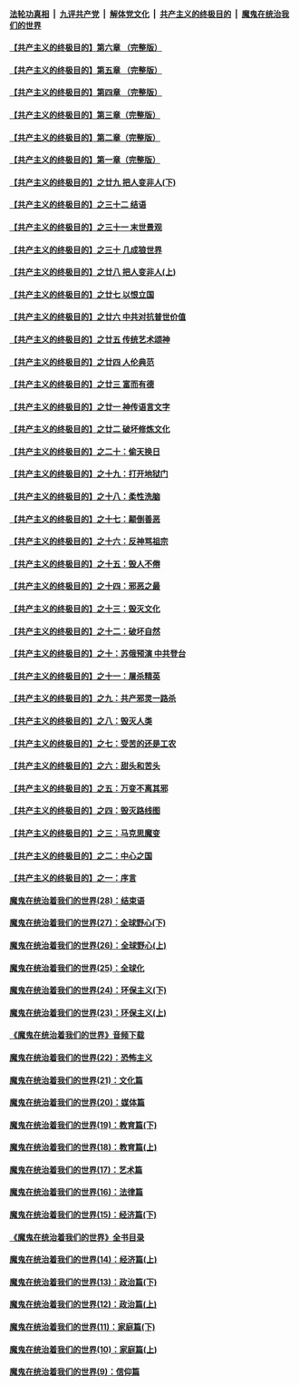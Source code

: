 ####  [法轮功真相](../../../../basic/blob/master/README.md?t=04011530) &nbsp;|&nbsp; [九评共产党](../../../../9ping.md/blob/master/README.md?t=04011530) &nbsp;|&nbsp; [解体党文化](../../../../jtdwh.md/blob/master/README.md?t=04011530)  &nbsp;|&nbsp; [共产主义的终极目的](../../../../gczydzjmd.md/blob/master/README.md?t=04011530) &nbsp;|&nbsp; [魔鬼在统治我们的世界](../../../../mgztzwmdsj.md/blob/master/README.md?t=04011530) 

#### [【共产主义的终极目的】第六章 （完整版）](../pages/nsc422/n11428913.md?t=04011530) 

#### [【共产主义的终极目的】第五章 （完整版）](../pages/nsc422/n11428912.md?t=04011530) 

#### [【共产主义的终极目的】第四章 （完整版）](../pages/nsc422/n11428907.md?t=04011530) 

#### [【共产主义的终极目的】第三章（完整版）](../pages/nsc422/n11428848.md?t=04011530) 

#### [【共产主义的终极目的】第二章（完整版）](../pages/nsc422/n11428831.md?t=04011530) 

#### [【共产主义的终极目的】第一章（完整版）](../pages/nsc422/n11417651.md?t=04011530) 

#### [【共产主义的终极目的】之廿九 把人变非人(下)](../pages/nsc422/n11344140.md?t=04011530) 

#### [【共产主义的终极目的】之三十二 结语](../pages/nsc422/n11360535.md?t=04011530) 

#### [【共产主义的终极目的】之三十一 末世景观](../pages/nsc422/n11351129.md?t=04011530) 

#### [【共产主义的终极目的】之三十 几成狼世界](../pages/nsc422/n11348280.md?t=04011530) 

#### [【共产主义的终极目的】之廿八 把人变非人(上)](../pages/nsc422/n11340492.md?t=04011530) 

#### [【共产主义的终极目的】之廿七 以恨立国](../pages/nsc422/n11336944.md?t=04011530) 

#### [【共产主义的终极目的】之廿六 中共对抗普世价值](../pages/nsc422/n11324785.md?t=04011530) 

#### [【共产主义的终极目的】之廿五 传统艺术颂神](../pages/nsc422/n11296396.md?t=04011530) 

#### [【共产主义的终极目的】之廿四 人伦典范](../pages/nsc422/n11296397.md?t=04011530) 

#### [【共产主义的终极目的】之廿三 富而有德](../pages/nsc422/n11283598.md?t=04011530) 

#### [【共产主义的终极目的】之廿一 神传语言文字](../pages/nsc422/n11263265.md?t=04011530) 

#### [【共产主义的终极目的】之廿二 破坏修炼文化](../pages/nsc422/n11245728.md?t=04011530) 

#### [【共产主义的终极目的】之二十：偷天换日](../pages/nsc422/n11238846.md?t=04011530) 

#### [【共产主义的终极目的】之十九：打开地狱门](../pages/nsc422/n11206376.md?t=04011530) 

#### [【共产主义的终极目的】之十八：柔性洗脑](../pages/nsc422/n11199994.md?t=04011530) 

#### [【共产主义的终极目的】之十七：颠倒善恶](../pages/nsc422/n11179782.md?t=04011530) 

#### [【共产主义的终极目的】之十六：反神骂祖宗](../pages/nsc422/n11166798.md?t=04011530) 

#### [【共产主义的终极目的】之十五：毁人不倦](../pages/nsc422/n11166792.md?t=04011530) 

#### [【共产主义的终极目的】之十四：邪恶之最](../pages/nsc422/n11150249.md?t=04011530) 

#### [【共产主义的终极目的】之十三：毁灭文化](../pages/nsc422/n11135227.md?t=04011530) 

#### [【共产主义的终极目的】之十二：破坏自然](../pages/nsc422/n11135214.md?t=04011530) 

#### [【共产主义的终极目的】之十：苏俄预演 中共登台](../pages/nsc422/n11118424.md?t=04011530) 

#### [【共产主义的终极目的】之十一：屠杀精英](../pages/nsc422/n11118442.md?t=04011530) 

#### [【共产主义的终极目的】之九：共产邪灵一路杀](../pages/nsc422/n11114139.md?t=04011530) 

#### [【共产主义的终极目的】之八：毁灭人类](../pages/nsc422/n11108503.md?t=04011530) 

#### [【共产主义的终极目的】之七：受苦的还是工农](../pages/nsc422/n11101809.md?t=04011530) 

#### [【共产主义的终极目的】之六：甜头和苦头](../pages/nsc422/n11096971.md?t=04011530) 

#### [【共产主义的终极目的】之五：万变不离其邪](../pages/nsc422/n11091285.md?t=04011530) 

#### [【共产主义的终极目的】之四：毁灭路线图](../pages/nsc422/n11086284.md?t=04011530) 

#### [【共产主义的终极目的】之三：马克思魔变](../pages/nsc422/n11061941.md?t=04011530) 

#### [【共产主义的终极目的】之二：中心之国](../pages/nsc422/n11047728.md?t=04011530) 

#### [【共产主义的终极目的】之一：序言](../pages/nsc422/n11086077.md?t=04011530) 

#### [魔鬼在统治着我们的世界(28)：结束语](../pages/nsc422/n10936246.md?t=04011530) 

#### [魔鬼在统治着我们的世界(27)：全球野心(下)](../pages/nsc422/n10928319.md?t=04011530) 

#### [魔鬼在统治着我们的世界(26)：全球野心(上)](../pages/nsc422/n10900318.md?t=04011530) 

#### [魔鬼在统治着我们的世界(25)：全球化](../pages/nsc422/n10788205.md?t=04011530) 

#### [魔鬼在统治着我们的世界(24)：环保主义(下)](../pages/nsc422/n10695307.md?t=04011530) 

#### [魔鬼在统治着我们的世界(23)：环保主义(上)](../pages/nsc422/n10688613.md?t=04011530) 

#### [《魔鬼在统治着我们的世界》音频下载](../pages/nsc422/n10635553.md?t=04011530) 

#### [魔鬼在统治着我们的世界(22)：恐怖主义](../pages/nsc422/n10614727.md?t=04011530) 

#### [魔鬼在统治着我们的世界(21)：文化篇](../pages/nsc422/n10597706.md?t=04011530) 

#### [魔鬼在统治着我们的世界(20)：媒体篇](../pages/nsc422/n10586579.md?t=04011530) 

#### [魔鬼在统治着我们的世界(19)：教育篇(下)](../pages/nsc422/n10564808.md?t=04011530) 

#### [魔鬼在统治着我们的世界(18)：教育篇(上)](../pages/nsc422/n10526970.md?t=04011530) 

#### [魔鬼在统治着我们的世界(17)：艺术篇](../pages/nsc422/n10499093.md?t=04011530) 

#### [魔鬼在统治着我们的世界(16)：法律篇](../pages/nsc422/n10485969.md?t=04011530) 

#### [魔鬼在统治着我们的世界(15)：经济篇(下)](../pages/nsc422/n10469975.md?t=04011530) 

#### [《魔鬼在统治着我们的世界》全书目录](../pages/nsc422/n10464261.md?t=04011530) 

#### [魔鬼在统治着我们的世界(14)：经济篇(上)](../pages/nsc422/n10457370.md?t=04011530) 

#### [魔鬼在统治着我们的世界(13)：政治篇(下)](../pages/nsc422/n10448270.md?t=04011530) 

#### [魔鬼在统治着我们的世界(12)：政治篇(上)](../pages/nsc422/n10444576.md?t=04011530) 

#### [魔鬼在统治着我们的世界(11)：家庭篇(下)](../pages/nsc422/n10440961.md?t=04011530) 

#### [魔鬼在统治着我们的世界(10)：家庭篇(上)](../pages/nsc422/n10435448.md?t=04011530) 

#### [魔鬼在统治着我们的世界(9)：信仰篇](../pages/nsc422/n10432159.md?t=04011530) 

